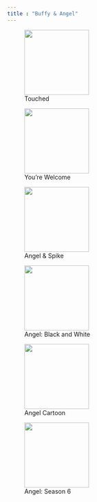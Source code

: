 ```yaml
---
title : "Buffy & Angel"
---
```


<div class="gallery gallery-columns-3">
	<figure class="gallery-item">
		<a href="http://justintadlock.com/blog/wp-content/uploads/2008/04/touched.jpg"><img width="150" height="150" src="http://justintadlock.com/blog/wp-content/uploads/2008/04/touched-150x150.jpg" class="attachment-thumbnail size-thumbnail" alt=""></a>
		<figcaption class="gallery-caption">Touched</figcaption>
	</figure>
	<figure class="gallery-item">
		<a href="http://justintadlock.com/blog/wp-content/uploads/2008/04/youre-welcome.jpg"><img width="150" height="150" src="http://justintadlock.com/blog/wp-content/uploads/2008/04/youre-welcome-150x150.jpg" class="attachment-thumbnail size-thumbnail" alt=""></a>
		<figcaption class="gallery-caption">You’re Welcome</figcaption>
	</figure>
	<figure class="gallery-item">
		<a href="http://justintadlock.com/blog/wp-content/uploads/2008/04/angel-and-spike1.jpg"><img width="150" height="150" src="http://justintadlock.com/blog/wp-content/uploads/2008/04/angel-and-spike1-150x150.jpg" class="attachment-thumbnail size-thumbnail" alt=""></a>
		<figcaption class="gallery-caption">Angel &amp; Spike</figcaption>
	</figure>
	<figure class="gallery-item">
		<a href="http://justintadlock.com/blog/wp-content/uploads/2008/04/angel-black-white.jpg"><img width="150" height="150" src="http://justintadlock.com/blog/wp-content/uploads/2008/04/angel-black-white-150x150.jpg" class="attachment-thumbnail size-thumbnail" alt=""></a>
		<figcaption class="gallery-caption">Angel: Black and White</figcaption>
	</figure>
	<figure class="gallery-item">
		<a href="http://justintadlock.com/blog/wp-content/uploads/2008/04/angel-cartoon.jpg"><img width="150" height="150" src="http://justintadlock.com/blog/wp-content/uploads/2008/04/angel-cartoon-150x150.jpg" class="attachment-thumbnail size-thumbnail" alt=""></a>
		<figcaption class="gallery-caption">Angel Cartoon</figcaption>
	</figure>
	<figure class="gallery-item">
		<a href="http://justintadlock.com/blog/wp-content/uploads/2008/04/angel-season-6.jpg"><img width="150" height="150" src="http://justintadlock.com/blog/wp-content/uploads/2008/04/angel-season-6-150x150.jpg" class="attachment-thumbnail size-thumbnail" alt=""></a>
		<figcaption class="gallery-caption">Angel: Season 6</figcaption>
	</figure>
</div>
